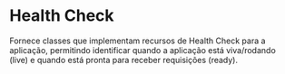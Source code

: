 # Health Check

Fornece classes que implementam recursos de Health Check para a aplicação, permitindo identificar quando a aplicação está viva/rodando (live) e quando está pronta para receber requisições (ready).
